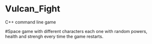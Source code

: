 # Vulcan_Fight
C++ command line game


#Space game with different characters each one with random powers, health and strengh every time the game restarts.
